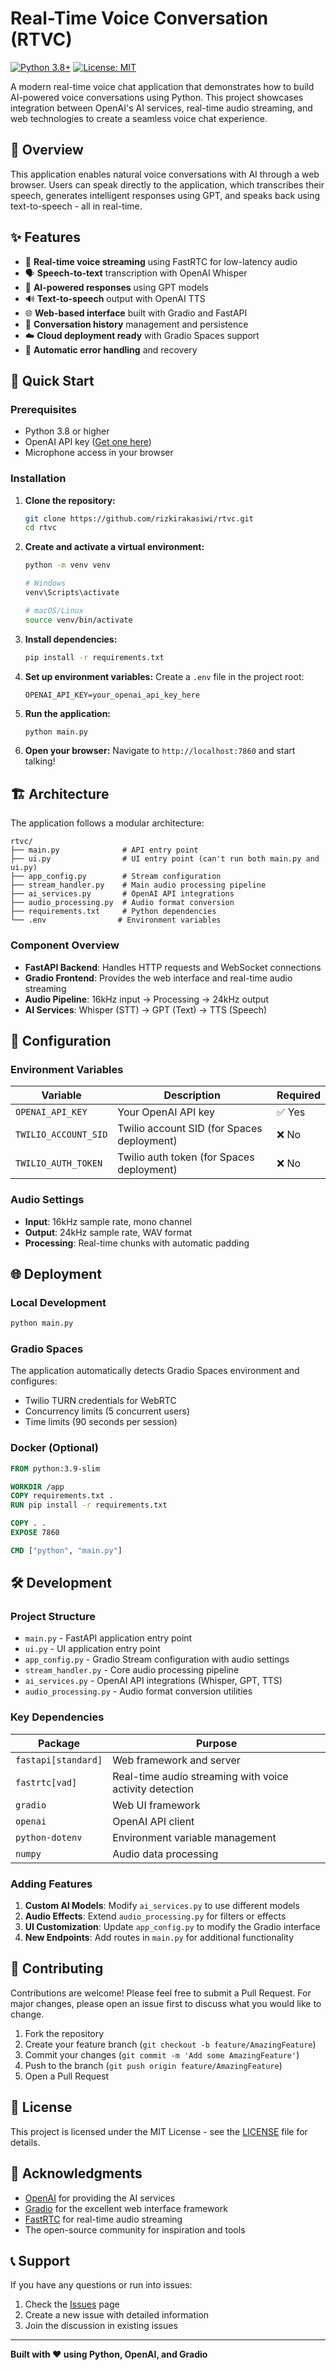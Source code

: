 # Real-Time Voice Conversation (RTVC)

[![Python 3.8+](https://img.shields.io/badge/python-3.8+-blue.svg)](https://www.python.org/downloads/)
[![License: MIT](https://img.shields.io/badge/License-MIT-yellow.svg)](https://opensource.org/licenses/MIT)

A modern real-time voice chat application that demonstrates how to build AI-powered voice conversations using Python. This project showcases integration between OpenAI's AI services, real-time audio streaming, and web technologies to create a seamless voice chat experience.

## 🎯 Overview

This application enables natural voice conversations with AI through a web browser. Users can speak directly to the application, which transcribes their speech, generates intelligent responses using GPT, and speaks back using text-to-speech - all in real-time.

## ✨ Features

- 🎤 **Real-time voice streaming** using FastRTC for low-latency audio
- 🗣️ **Speech-to-text** transcription with OpenAI Whisper
- 🧠 **AI-powered responses** using GPT models
- 🔊 **Text-to-speech** output with OpenAI TTS
- 🌐 **Web-based interface** built with Gradio and FastAPI
- 📝 **Conversation history** management and persistence
- ☁️ **Cloud deployment ready** with Gradio Spaces support
- 🔄 **Automatic error handling** and recovery

## 🚀 Quick Start

### Prerequisites

- Python 3.8 or higher
- OpenAI API key ([Get one here](https://platform.openai.com/api-keys))
- Microphone access in your browser

### Installation

1. **Clone the repository:**
   ```bash
   git clone https://github.com/rizkirakasiwi/rtvc.git
   cd rtvc
   ```

2. **Create and activate a virtual environment:**
   ```bash
   python -m venv venv
   
   # Windows
   venv\Scripts\activate
   
   # macOS/Linux
   source venv/bin/activate
   ```

3. **Install dependencies:**
   ```bash
   pip install -r requirements.txt
   ```

4. **Set up environment variables:**
   Create a `.env` file in the project root:
   ```env
   OPENAI_API_KEY=your_openai_api_key_here
   ```

5. **Run the application:**
   ```bash
   python main.py
   ```

6. **Open your browser:**
   Navigate to `http://localhost:7860` and start talking!

## 🏗️ Architecture

The application follows a modular architecture:

```
rtvc/
├── main.py              # API entry point
├── ui.py                # UI entry point (can't run both main.py and ui.py) 
├── app_config.py        # Stream configuration
├── stream_handler.py    # Main audio processing pipeline
├── ai_services.py       # OpenAI API integrations
├── audio_processing.py  # Audio format conversion
├── requirements.txt     # Python dependencies
└── .env                # Environment variables
```

### Component Overview

- **FastAPI Backend**: Handles HTTP requests and WebSocket connections
- **Gradio Frontend**: Provides the web interface and real-time audio streaming
- **Audio Pipeline**: 16kHz input → Processing → 24kHz output
- **AI Services**: Whisper (STT) → GPT (Text) → TTS (Speech)

## 🔧 Configuration

### Environment Variables

| Variable | Description | Required |
|----------|-------------|----------|
| `OPENAI_API_KEY` | Your OpenAI API key | ✅ Yes |
| `TWILIO_ACCOUNT_SID` | Twilio account SID (for Spaces deployment) | ❌ No |
| `TWILIO_AUTH_TOKEN` | Twilio auth token (for Spaces deployment) | ❌ No |

### Audio Settings

- **Input**: 16kHz sample rate, mono channel
- **Output**: 24kHz sample rate, WAV format
- **Processing**: Real-time chunks with automatic padding

## 🌐 Deployment

### Local Development
```bash
python main.py
```

### Gradio Spaces
The application automatically detects Gradio Spaces environment and configures:
- Twilio TURN credentials for WebRTC
- Concurrency limits (5 concurrent users)
- Time limits (90 seconds per session)

### Docker (Optional)
```dockerfile
FROM python:3.9-slim

WORKDIR /app
COPY requirements.txt .
RUN pip install -r requirements.txt

COPY . .
EXPOSE 7860

CMD ["python", "main.py"]
```

## 🛠️ Development

### Project Structure
- `main.py` - FastAPI application entry point
- `ui.py` - UI application entry point
- `app_config.py` - Gradio Stream configuration with audio settings
- `stream_handler.py` - Core audio processing pipeline
- `ai_services.py` - OpenAI API integrations (Whisper, GPT, TTS)
- `audio_processing.py` - Audio format conversion utilities

### Key Dependencies

| Package | Purpose |
|---------|---------|
| `fastapi[standard]` | Web framework and server |
| `fastrtc[vad]` | Real-time audio streaming with voice activity detection |
| `gradio` | Web UI framework |
| `openai` | OpenAI API client |
| `python-dotenv` | Environment variable management |
| `numpy` | Audio data processing |

### Adding Features

1. **Custom AI Models**: Modify `ai_services.py` to use different models
2. **Audio Effects**: Extend `audio_processing.py` for filters or effects  
3. **UI Customization**: Update `app_config.py` to modify the Gradio interface
4. **New Endpoints**: Add routes in `main.py` for additional functionality

## 🤝 Contributing

Contributions are welcome! Please feel free to submit a Pull Request. For major changes, please open an issue first to discuss what you would like to change.

1. Fork the repository
2. Create your feature branch (`git checkout -b feature/AmazingFeature`)
3. Commit your changes (`git commit -m 'Add some AmazingFeature'`)
4. Push to the branch (`git push origin feature/AmazingFeature`)
5. Open a Pull Request

## 📝 License

This project is licensed under the MIT License - see the [LICENSE](LICENSE) file for details.

## 🙏 Acknowledgments

- [OpenAI](https://openai.com/) for providing the AI services
- [Gradio](https://gradio.app/) for the excellent web interface framework
- [FastRTC](https://github.com/gradio-app/fastrtc) for real-time audio streaming
- The open-source community for inspiration and tools

## 📞 Support

If you have any questions or run into issues:

1. Check the [Issues](https://github.com/rizkirakasiwi/rtvc/issues) page
2. Create a new issue with detailed information
3. Join the discussion in existing issues

---

**Built with ❤️ using Python, OpenAI, and Gradio**
